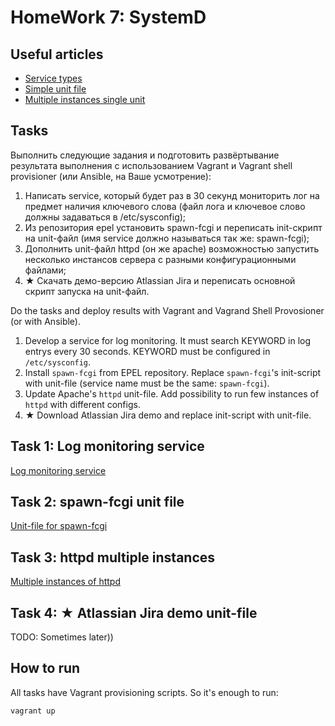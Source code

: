 # HomeWork 7: SystemD

## Useful articles

- [Service types](https://wiki.archlinux.org/index.php/Systemd_(%D0%A0%D1%83%D1%81%D1%81%D0%BA%D0%B8%D0%B9)#%D0%A2%D0%B8%D0%BF%D1%8B_%D1%81%D0%BB%D1%83%D0%B6%D0%B1)
- [Simple unit file](https://medium.com/@benmorel/creating-a-linux-service-with-systemd-611b5c8b91d6)
- [Multiple instances single unit](https://www.stevenrombauts.be/2019/01/run-multiple-instances-of-the-same-systemd-unit/)

## Tasks

Выполнить следующие задания и подготовить развёртывание результата выполнения с использованием Vagrant и Vagrant shell provisioner (или Ansible, на Ваше усмотрение):
1. Написать service, который будет раз в 30 секунд мониторить лог на предмет наличия ключевого слова (файл лога и ключевое слово должны задаваться в /etc/sysconfig);
2. Из репозитория epel установить spawn-fcgi и переписать init-скрипт на unit-файл (имя service должно называться так же: spawn-fcgi);
3. Дополнить unit-файл httpd (он же apache) возможностью запустить несколько инстансов сервера с разными конфигурационными файлами;
4. ★ Скачать демо-версию Atlassian Jira и переписать основной скрипт запуска на unit-файл.

Do the tasks and deploy results with Vagrant and Vagrand Shell Provosioner (or with Ansible).
1. Develop a service for log monitoring. It must search KEYWORD in log entrys every 30 seconds. KEYWORD must be configured in `/etc/sysconfig`.
2. Install `spawn-fcgi` from EPEL repository. Replace `spawn-fcgi`'s init-script with unit-file (service name must be the same: `spawn-fcgi`).
3. Update Apache's `httpd` unit-file. Add possibility to run few instances of `httpd` with different configs.
4. ★ Download Atlassian Jira demo and replace init-script with unit-file.

## Task 1: Log monitoring service

[Log monitoring service](LOGMON.md)

## Task 2: spawn-fcgi unit file

[Unit-file for spawn-fcgi](SPAWN-FCGI.md)

## Task 3: httpd multiple instances

[Multiple instances of httpd](HTTPD.md)

## Task 4: ★ Atlassian Jira demo unit-file

TODO: Sometimes later))


## How to run

All tasks have Vagrant provisioning scripts. So it's enough to run:
```shell
vagrant up
```
